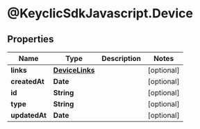# @KeyclicSdkJavascript.Device

## Properties
Name | Type | Description | Notes
------------ | ------------- | ------------- | -------------
**links** | [**DeviceLinks**](DeviceLinks.md) |  | [optional] 
**createdAt** | **Date** |  | [optional] 
**id** | **String** |  | [optional] 
**type** | **String** |  | [optional] 
**updatedAt** | **Date** |  | [optional] 


